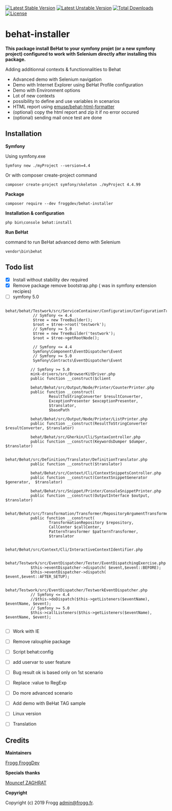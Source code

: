[![Latest Stable Version](https://poser.pugx.org/froggdev/behat-installer/v/stable.svg)](https://packagist.org/packages/froggdev/behat-installer)
[![Latest Unstable Version](https://poser.pugx.org/froggdev/behat-installer/v/unstable.svg)](https://packagist.org/packages/froggdev/behat-installer)
[![Total Downloads](https://poser.pugx.org/froggdev/behat-installer/downloads.svg)](https://packagist.org/packages/froggdev/behat-installer)
[![License](https://poser.pugx.org/froggdev/behat-installer/license.svg)](https://packagist.org/packages/froggdev/behat-installer)

# behat-installer

**This package install BeHat to your symfony projet (or a new symfony project) configured to work with Selenium directly after installing this package.**

Adding additionnal contexts &amp; functionnalities to Behat
- Advanced demo with Selenium navigation
- Demo with Internet Explorer using BeHat Profile configuration
- Demo with Environment options
- Lot of new contexts
- possibility to define and use variables in scenarios
- HTML report using [emuse/behat-html-formatter](https://packagist.org/packages/emuse/behat-html-formatter)
- (optional) copy the html report and zip it if no error occured
- (optional) sending mail once test are done

## Installation

**Symfony**

Using symfony.exe
```
Symfony new ./myProject --version=4.4
```
Or with composer create-project command
```
composer create-project symfony/skeleton ./myProject 4.4.99
```
**Package**
```
composer require --dev froggdev/behat-installer
```
**Installation & configuration**
```
php bin\console behat:install
```
**Run BeHat**

command to run BeHat advanced demo with Selenium
```
vendor\bin\behat
```

## Todo list

- [x] Install without stability dev required
- [x] Remove package remove bootstrap.php ( was in symfony extension recipies)
- [ ] symfony 5.0 

```
            behat/behat/Testwork/src/ServiceContainer/Configuration/ConfigurationTree.php 
            // Symfony <= 4.4
            $tree = new TreeBuilder();
            $root = $tree->root('testwork');
            // Symfony >= 5.0
            $tree = new TreeBuilder('testwork');
            $root = $tree->getRootNode();
```
```
            // Symfony <= 4.4
            Symfony\Component\EventDispatcher\Event 
            // Symfony >= 5.0            
            Symfony\Contracts\EventDispatcher\Event
```

```
           // Symfony >= 5.0  
           mink-drivers/src/BrowserKitDriver.php
           public function __construct($client
           
           behat/Behat/src/Output/Node/Printer/CounterPrinter.php
           public function __construct(
                   ResultToStringConverter $resultConverter,
                   ExceptionPresenter $exceptionPresenter,
                   $translator,
                   $basePath
                   
           behat/Behat/src/Output/Node/Printer/ListPrinter.php
           public function __construct(ResultToStringConverter $resultConverter, $translator)
           
           behat/Behat/src/Gherkin/Cli/SyntaxController.php               
           public function __construct(KeywordsDumper $dumper,  $translator)
           
           behat/Behat/src/Definition/Translator/DefinitionTranslator.php
           public function __construct($translator)
           
           behat/Behat/src/Context/Cli/ContextSnippetsController.php           
           public function __construct(ContextSnippetGenerator $generator,  $translator)
           
           behat/Behat/src/Snippet/Printer/ConsoleSnippetPrinter.php
           public function __construct(OutputInterface $output,  $translator)
           
           behat/Behat/src/Transformation/Transformer/RepositoryArgumentTransformer.php    
           public function __construct(
                   TransformationRepository $repository,
                   CallCenter $callCenter,
                   PatternTransformer $patternTransformer,
                   $translator
                   
           behat/Behat/src/Context/Cli/InteractiveContextIdentifier.php

           behat/Testwork/src/EventDispatcher/Tester/EventDispatchingExercise.php
           $this->eventDispatcher->dispatch( $event,$event::BEFORE);
           $this->eventDispatcher->dispatch( $event,$event::AFTER_SETUP);
           
           behat/Testwork/src/EventDispatcher/TestworkEventDispatcher.php   
           // Symfony <= 4.4  
           //$this->doDispatch($this->getListeners($eventName), $eventName, $event);
           // Symfony >= 5.0  
           $this->callListeners($this->getListeners($eventName), $eventName, $event);
           
```
- [ ] Work with IE
- [ ] Remove ralouphie package
- [ ] Script behat:config
- [ ] add uservar to user feature
- [ ] Bug result ok is based only on 1st scenario
- [ ] Replace :value to RegExp
- [ ] Do more advanced scenario
- [ ] Add demo with BeHat TAG sample
- [ ] Linux version
- [ ] Translation



## Credits

**Maintainers**

[Frogg FroggDev](https://github.com/FroggDev)

**Specials thanks**

[Mouncef ZAGHRAT](https://github.com/Mouncef)

**Copyright**

Copyright (c) 2019 Frogg admin@frogg.fr.
